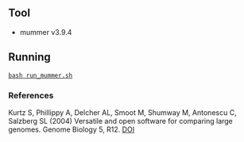 ## Tool

* mummer v3.9.4

## Running



[`bash run_mummer.sh`](https://github.com/Yedomon/Genome_Assembly_Fusarium_oxysporum_f.sp._sesami/blob/master/06.Whole_genome_alignment/run_mummer.sh)



### References
Kurtz S, Phillippy A, Delcher AL, Smoot M, Shumway M, Antonescu C, Salzberg SL (2004) Versatile and open software for comparing large genomes. Genome Biology 5, R12. [DOI](https://dx.doi.org/10.1186%2Fgb-2004-5-2-r12)

